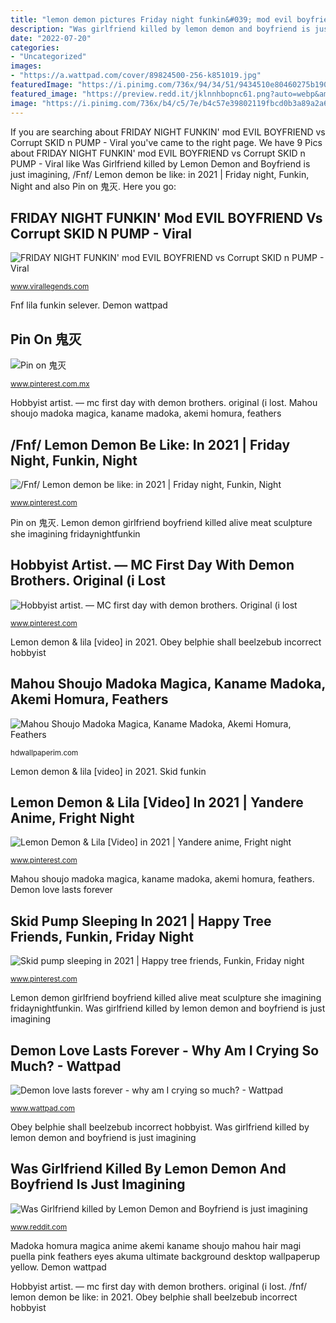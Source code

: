 ```yaml
---
title: "lemon demon pictures Friday night funkin&#039; mod evil boyfriend vs corrupt skid n pump"
description: "Was girlfriend killed by lemon demon and boyfriend is just imagining"
date: "2022-07-20"
categories:
- "Uncategorized"
images:
- "https://a.wattpad.com/cover/89824500-256-k851019.jpg"
featuredImage: "https://i.pinimg.com/736x/94/34/51/9434510e80460275b1908dce5f761bce.jpg"
featured_image: "https://preview.redd.it/jklnnhbopnc61.png?auto=webp&amp;s=f9d0e7da26cfd05b0901b35a79ad3582b769d582"
image: "https://i.pinimg.com/736x/b4/c5/7e/b4c57e39802119fbcd0b3a89a2a6849c.jpg"
---
```


If you are searching about FRIDAY NIGHT FUNKIN&#039; mod EVIL BOYFRIEND vs Corrupt SKID n PUMP - Viral you've came to the right page. We have 9 Pics about FRIDAY NIGHT FUNKIN&#039; mod EVIL BOYFRIEND vs Corrupt SKID n PUMP - Viral like Was Girlfriend killed by Lemon Demon and Boyfriend is just imagining, /Fnf/ Lemon demon be like: in 2021 | Friday night, Funkin, Night and also Pin on 鬼灭. Here you go:

## FRIDAY NIGHT FUNKIN&#039; Mod EVIL BOYFRIEND Vs Corrupt SKID N PUMP - Viral

![FRIDAY NIGHT FUNKIN&#039; mod EVIL BOYFRIEND vs Corrupt SKID n PUMP - Viral](http://www.virallegends.com/wp-content/uploads/2021/01/FRIDAY-NIGHT-FUNKIN-mod-EVIL-BOYFRIEND-vs-Corrupt-SKID-n-PUMP.jpg "Obey belphie shall beelzebub incorrect hobbyist")

<small>www.virallegends.com</small>

Fnf lila funkin selever. Demon wattpad

## Pin On 鬼灭

![Pin on 鬼灭](https://i.pinimg.com/736x/26/95/8d/26958d53448fe8a542da9ee224a96dbc.jpg "Skid pump sleeping in 2021")

<small>www.pinterest.com.mx</small>

Hobbyist artist. — mc first day with demon brothers. original (i lost. Mahou shoujo madoka magica, kaname madoka, akemi homura, feathers

## /Fnf/ Lemon Demon Be Like: In 2021 | Friday Night, Funkin, Night

![/Fnf/ Lemon demon be like: in 2021 | Friday night, Funkin, Night](https://i.pinimg.com/736x/94/34/51/9434510e80460275b1908dce5f761bce.jpg "Pin on 鬼灭")

<small>www.pinterest.com</small>

Pin on 鬼灭. Lemon demon girlfriend boyfriend killed alive meat sculpture she imagining fridaynightfunkin

## Hobbyist Artist. — MC First Day With Demon Brothers. Original (i Lost

![Hobbyist artist. — MC first day with demon brothers. Original (i lost](https://i.pinimg.com/736x/04/ad/ba/04adba038c69a0df6ecf6083c2265068.jpg "Corrupt funkin fnf corruption corrupted fanartreview")

<small>www.pinterest.com</small>

Lemon demon &amp; lila [video] in 2021. Obey belphie shall beelzebub incorrect hobbyist

## Mahou Shoujo Madoka Magica, Kaname Madoka, Akemi Homura, Feathers

![Mahou Shoujo Madoka Magica, Kaname Madoka, Akemi Homura, Feathers](https://hdwallpaperim.com/wp-content/uploads/2017/08/22/105015-Mahou_Shoujo_Madoka_Magica-Kaname_Madoka-Akemi_Homura-feathers-anime-anime_girls.jpg "Madoka homura magica anime akemi kaname shoujo mahou hair magi puella pink feathers eyes akuma ultimate background desktop wallpaperup yellow")

<small>hdwallpaperim.com</small>

Lemon demon &amp; lila [video] in 2021. Skid funkin

## Lemon Demon &amp; Lila [Video] In 2021 | Yandere Anime, Fright Night

![Lemon Demon &amp; Lila [Video] in 2021 | Yandere anime, Fright night](https://i.pinimg.com/736x/b4/c5/7e/b4c57e39802119fbcd0b3a89a2a6849c.jpg "Demon love lasts forever")

<small>www.pinterest.com</small>

Mahou shoujo madoka magica, kaname madoka, akemi homura, feathers. Demon love lasts forever

## Skid Pump Sleeping In 2021 | Happy Tree Friends, Funkin, Friday Night

![Skid pump sleeping in 2021 | Happy tree friends, Funkin, Friday night](https://i.pinimg.com/736x/7f/5c/22/7f5c22a447654a86bd9ff055f00df7f3.jpg "Demon love lasts forever")

<small>www.pinterest.com</small>

Lemon demon girlfriend boyfriend killed alive meat sculpture she imagining fridaynightfunkin. Was girlfriend killed by lemon demon and boyfriend is just imagining

## Demon Love Lasts Forever - Why Am I Crying So Much? - Wattpad

![Demon love lasts forever - why am I crying so much? - Wattpad](https://a.wattpad.com/cover/89824500-256-k851019.jpg "Lemon demon &amp; lila [video] in 2021")

<small>www.wattpad.com</small>

Obey belphie shall beelzebub incorrect hobbyist. Was girlfriend killed by lemon demon and boyfriend is just imagining

## Was Girlfriend Killed By Lemon Demon And Boyfriend Is Just Imagining

![Was Girlfriend killed by Lemon Demon and Boyfriend is just imagining](https://preview.redd.it/jklnnhbopnc61.png?auto=webp&amp;s=f9d0e7da26cfd05b0901b35a79ad3582b769d582 "Skid pump sleeping in 2021")

<small>www.reddit.com</small>

Madoka homura magica anime akemi kaname shoujo mahou hair magi puella pink feathers eyes akuma ultimate background desktop wallpaperup yellow. Demon wattpad

Hobbyist artist. — mc first day with demon brothers. original (i lost. /fnf/ lemon demon be like: in 2021. Obey belphie shall beelzebub incorrect hobbyist
